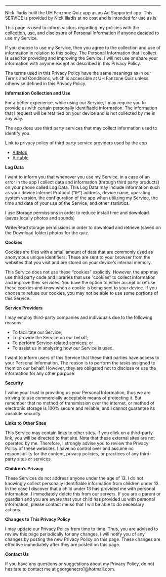 
<hr>
<div id="content"><p>                     Nick Iliadis built the UH Fanzone Quiz&nbsp;app as                     an Ad Supported app. This SERVICE is provided by                     Nick Iliadis at no cost and is intended for                     use as is.                   </p> <p>                     This page is used to inform visitors regarding                     my policies with the collection, use, and                     disclosure of Personal Information if anyone decided to use                     my Service.                   </p> <p>                     If you choose to use my Service, then you agree                     to the collection and use of information in relation to this                     policy. The Personal Information that I collect is                     used for providing and improving the Service.                     I will not use or share your                     information with anyone except as described in this Privacy                     Policy.                   </p> <p>                     The terms used in this Privacy Policy have the same meanings                     as in our Terms and Conditions, which is accessible at                     UH Fanzone Quiz unless otherwise defined in this Privacy                     Policy.                   </p> <p><strong>Information Collection and Use</strong></p> <p>                     For a better experience, while using our Service,                     I may require you to provide us with certain                     personally identifiable information. The                     information that I request will be                     retained on your device and is not collected by me in any way.                   </p> <p>                     The app does use third party services that may collect                     information used to identify you.                   </p> <div><p>                       Link to privacy policy of third party service providers                       used by the app                     </p> <ul><li><a href="https://support.google.com/admob/answer/6128543?hl=en" rel="nofollow" target="_blank">AdMob</a></li><li><a href="https://airtable.com/privacy" rel="nofollow" target="_blank">Airtable</a></li></ul></div> <p><strong>Log Data</strong></p> <p>                     I want to inform you that whenever                     you use my Service, in a case of an error in the                     app I collect data and information (through third                     party products) on your phone called Log Data. This Log Data                     may include information such as your device Internet                     Protocol (“IP”) address, device name, operating system                     version, the configuration of the app when utilizing                     my Service, the time and date of your use of the                     Service, and other statistics.                   </p><p>I use Storage permissions in order to reduce install time and download (saves locally photos and sounds)</p><p>Write/Read storage permissions in order to download and retrieve (saved on the Download folder) photos for the quiz.</p> <p><strong>Cookies</strong></p> <p>                     Cookies are files with a small amount of data that are                     commonly used as anonymous unique identifiers. These are                     sent to your browser from the websites that you visit and                     are stored on your device's internal memory.                   </p> <p>                     This Service does not use these “cookies” explicitly.                     However, the app may use third party code and libraries that                     use “cookies” to collect information and improve their                     services. You have the option to either accept or refuse                     these cookies and know when a cookie is being sent to your                     device. If you choose to refuse our cookies, you may not be                     able to use some portions of this Service.                   </p> <p><strong>Service Providers</strong></p> <p>                     I may employ third-party companies                     and individuals due to the following reasons:                   </p> <ul><li>To facilitate our Service;</li> <li>To provide the Service on our behalf;</li> <li>To perform Service-related services; or</li> <li>To assist us in analyzing how our Service is used.</li></ul> <p>                     I want to inform users of this                     Service that these third parties have access to your                     Personal Information. The reason is to perform the tasks                     assigned to them on our behalf. However, they are obligated                     not to disclose or use the information for any other                     purpose.                   </p> <p><strong>Security</strong></p> <p>                     I value your trust in providing us                     your Personal Information, thus we are striving to use                     commercially acceptable means of protecting it. But remember                     that no method of transmission over the internet, or method                     of electronic storage is 100% secure and reliable, and                     I cannot guarantee its absolute security.                   </p> <p><strong>Links to Other Sites</strong></p> <p>                     This Service may contain links to other sites. If you click                     on a third-party link, you will be directed to that site.                     Note that these external sites are not operated by                     me. Therefore, I strongly advise you to                     review the Privacy Policy of these websites.                     I have no control over and assume no                     responsibility for the content, privacy policies, or                     practices of any third-party sites or services.                   </p> <p><strong>Children’s Privacy</strong></p> <p>                     These Services do not address anyone under the age of 13.                     I do not knowingly collect personally                     identifiable information from children under 13. In the case                     I discover that a child under 13 has provided                     me with personal information,                     I immediately delete this from our servers. If you                     are a parent or guardian and you are aware that your child                     has provided us with personal information, please contact                     me so that I will be able to do                     necessary actions.                   </p> <p><strong>Changes to This Privacy Policy</strong></p> <p>                     I may update our Privacy Policy from                     time to time. Thus, you are advised to review this page                     periodically for any changes. I will                     notify you of any changes by posting the new Privacy Policy                     on this page. These changes are effective immediately after                     they are posted on this page.                   </p> <p><strong>Contact Us</strong></p> <p>                     If you have any questions or suggestions about                     my Privacy Policy, do not hesitate to contact                     me at georgenecro1@hotmail.com.</p></div>
</div>
</div>
